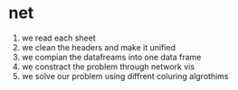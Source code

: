 # net
1. we read each sheet 
2. we clean the headers and make it unified 
3. we compian the datafreams into one data frame 
4. we constract the problem through network vis
5. we solve our problem using diffrent coluring algrothims 

